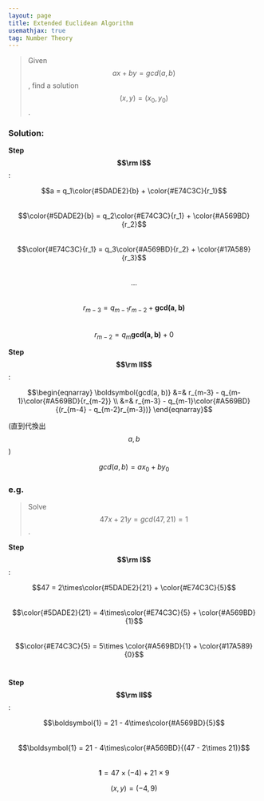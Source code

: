```yaml
---
layout: page
title: Extended Euclidean Algorithm
usemathjax: true
tag: Number Theory
---
```


> Given $$ax+by=gcd(a,b)$$, find a solution $$(x,y) = (x_0, y_0)$$.

### Solution:
**Step $$\rm I$$**:

$$a = q_1\color{#5DADE2}{b} + \color{#E74C3C}{r_1}$$<br>
$$\color{#5DADE2}{b} = q_2\color{#E74C3C}{r_1} + \color{#A569BD}{r_2}$$<br>
$$\color{#E74C3C}{r_1} = q_3\color{#A569BD}{r_2} + \color{#17A589}{r_3}$$<br>
$$...$$<br>
$$r_{m-3} = q_{m-1}r_{m-2} + \boldsymbol{gcd(a, b)}$$<br>
$$r_{m-2} = q_m\boldsymbol{gcd(a, b)} + 0$$

**Step $$\rm II$$**:

$$\begin{eqnarray} 
\boldsymbol{gcd(a, b)} &=& r_{m-3} - q_{m-1}\color{#A569BD}{r_{m-2}}      \\
&=& r_{m-3} - q_{m-1}\color{#A569BD}{(r_{m-4} - q_{m-2}r_{m-3})} 
\end{eqnarray}$$

(直到代換出 $$a, b$$)

$$gcd(a,b) = ax_0+by_0 \tag*{$\blacksquare$}$$ 

### e.g.
> Solve $$47x + 21y = gcd(47,21) = 1$$.

**Step $$\rm I$$**:

$$47 = 2\times\color{#5DADE2}{21} + \color{#E74C3C}{5}$$<br>
$$\color{#5DADE2}{21} = 4\times\color{#E74C3C}{5} + \color{#A569BD}{1}$$<br>
$$\color{#E74C3C}{5} = 5\times \color{#A569BD}{1} + \color{#17A589}{0}$$<br>

**Step $$\rm II$$**:

$$\boldsymbol{1} = 21 - 4\times\color{#A569BD}{5}$$<br>
$$\boldsymbol{1} = 21 - 4\times\color{#A569BD}{(47 - 2\times 21)}$$<br>
$$\boldsymbol{1} = 47\times (-4) + 21 \times 9$$

$$(x,y) = (-4,9) \tag*{$\blacksquare$}$$